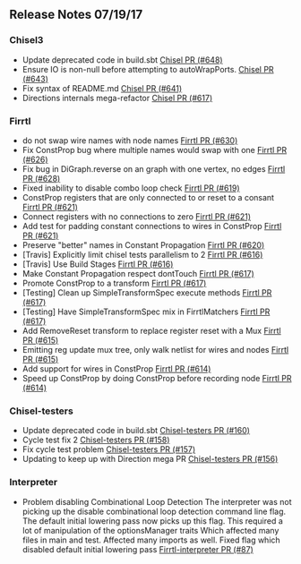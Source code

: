 ## Release Notes 07/19/17

### Chisel3

- Update deprecated code in build.sbt [Chisel PR (#648)](https://github.com/freechipsproject/chisel3/pull/648)
- Ensure IO is non-null before attempting to autoWrapPorts. [Chisel PR (#643)](https://github.com/freechipsproject/chisel3/pull/643)
- Fix syntax of README.md [Chisel PR (#641)](https://github.com/freechipsproject/chisel3/pull/641)
- Directions internals mega-refactor [Chisel PR (#617)](https://github.com/freechipsproject/chisel3/pull/617)

### Firrtl

- do not swap wire names with node names [Firrtl PR (#630)](https://github.com/freechipsproject/firrtl/pull/630)
- Fix ConstProp bug where multiple names would swap with one [Firrtl PR (#626)](https://github.com/freechipsproject/firrtl/pull/626)
- Fix bug in DiGraph.reverse on an graph with one vertex, no edges [Firrtl PR (#628)](https://github.com/freechipsproject/firrtl/pull/628)
- Fixed inability to disable combo loop check [Firrtl PR (#619)](https://github.com/freechipsproject/firrtl/pull/619)
- ConstProp registers that are only connected to or reset to a consant [Firrtl PR (#621)](https://github.com/freechipsproject/firrtl/pull/621)
- Connect registers with no connections to zero [Firrtl PR (#621)](https://github.com/freechipsproject/firrtl/pull/621)
- Add test for padding constant connections to wires in ConstProp [Firrtl PR (#621)](https://github.com/freechipsproject/firrtl/pull/621)
- Preserve "better" names in Constant Propagation [Firrtl PR (#620)](https://github.com/freechipsproject/firrtl/pull/620)
- [Travis] Explicitly limit chisel tests parallelism to 2 [Firrtl PR (#616)](https://github.com/freechipsproject/firrtl/pull/616)
- [Travis] Use Build Stages [Firrtl PR (#616)](https://github.com/freechipsproject/firrtl/pull/616)
- Make Constant Propagation respect dontTouch [Firrtl PR (#617)](https://github.com/freechipsproject/firrtl/pull/617)
- Promote ConstProp to a transform [Firrtl PR (#617)](https://github.com/freechipsproject/firrtl/pull/617)
- [Testing] Clean up SimpleTransformSpec execute methods [Firrtl PR (#617)](https://github.com/freechipsproject/firrtl/pull/617)
- [Testing] Have SimpleTransformSpec mix in FirrtlMatchers [Firrtl PR (#617)](https://github.com/freechipsproject/firrtl/pull/617)
- Add RemoveReset transform to replace register reset with a Mux [Firrtl PR (#615)](https://github.com/freechipsproject/firrtl/pull/615)
- Emitting reg update mux tree, only walk netlist for wires and nodes [Firrtl PR (#615)](https://github.com/freechipsproject/firrtl/pull/615)
- Add support for wires in ConstProp [Firrtl PR (#614)](https://github.com/freechipsproject/firrtl/pull/614)
- Speed up ConstProp by doing ConstProp before recording node [Firrtl PR (#614)](https://github.com/freechipsproject/firrtl/pull/614)

### Chisel-testers

- Update deprecated code in build.sbt [Chisel-testers PR (#160)](https://github.com/freechipsproject/chisel-testers/pull/160)
- Cycle test fix 2 [Chisel-testers PR (#158)](https://github.com/freechipsproject/chisel-testers/pull/158)
- Fix cycle test problem [Chisel-testers PR (#157)](https://github.com/freechipsproject/chisel-testers/pull/157)
- Updating to keep up with Direction mega PR [Chisel-testers PR (#156)](https://github.com/freechipsproject/chisel-testers/pull/156)

### Interpreter

- Problem disabling Combinational Loop Detection The interpreter was not picking up the disable combinational loop detection command line flag. The default initial lowering pass now picks up this flag. This required a lot of manipulation of the optionsManager traits Which affected many files in main and test. Affected many imports as well. Fixed flag which disabled default initial lowering pass [Firrtl-interpreter PR (#87)](https://github.com/freechipsproject/firrtl-interpreter/pull/87)

